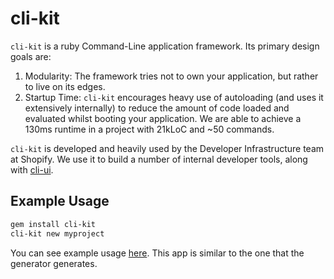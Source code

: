 # cli-kit

`cli-kit` is a ruby Command-Line application framework. Its primary design goals are:

1. Modularity: The framework tries not to own your application, but rather to live on its edges.
2. Startup Time: `cli-kit` encourages heavy use of autoloading (and uses it extensively internally)
   to reduce the amount of code loaded and evaluated whilst booting your application. We are able to
   achieve a 130ms runtime in a project with 21kLoC and ~50 commands.

`cli-kit` is developed and heavily used by the Developer Infrastructure team at Shopify. We use it
to build a number of internal developer tools, along with
[cli-ui](https://github.com/shopify/cli-ui).

## Example Usage

```bash
gem install cli-kit
cli-kit new myproject
```

You can see example usage [here](https://github.com/Shopify/cli-kit-example). This app is similar to
the one that the generator generates.
